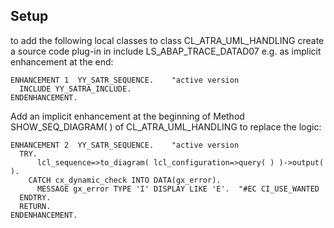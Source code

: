 ## Setup
to add the following local classes to class CL_ATRA_UML_HANDLING create a source code plug-in in include LS_ABAP_TRACE_DATAD07 e.g. as implicit enhancement at the end:

    ENHANCEMENT 1  YY_SATR_SEQUENCE.    "active version
      INCLUDE YY_SATRA_INCLUDE.
    ENDENHANCEMENT.

Add an implicit enhancement at the beginning of Method SHOW_SEQ_DIAGRAM( ) of CL_ATRA_UML_HANDLING to replace the logic:

    ENHANCEMENT 2  YY_SATR_SEQUENCE.    "active version
      TRY.
          lcl_sequence=>to_diagram( lcl_configuration=>query( ) )->output( ).
        CATCH cx_dynamic_check INTO DATA(gx_error).
          MESSAGE gx_error TYPE 'I' DISPLAY LIKE 'E'.  "#EC CI_USE_WANTED
      ENDTRY.
      RETURN.
    ENDENHANCEMENT.
